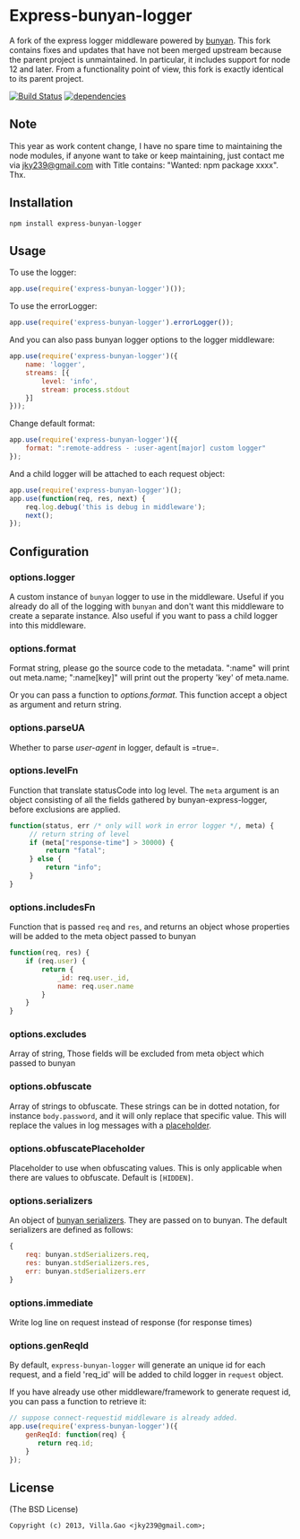# Express-bunyan-logger

A fork of the express logger middleware powered by [bunyan](https://github.com/trentm/node-bunyan). This fork contains fixes and updates that have not been merged upstream because the parent project is unmaintained. In particular, it includes support for node 12 and later. From a functionality point of view, this fork is exactly identical to its parent project.

[![Build Status](https://travis-ci.org/chaudhryjunaid/express-bunyan-logger.svg?branch=master)](https://travis-ci.org/chaudhryjunaid/express-bunyan-logger) [![dependencies](https://david-dm.org/chaudhryjunaid/express-bunyan-logger.svg)](https://david-dm.org/chaudhryjunaid/express-bunyan-logger)


## Note

This year as work content change, I have no spare time to maintaining the node modules, if anyone want to take or keep maintaining, just contact me via jky239@gmail.com with Title contains: "Wanted: npm package xxxx". Thx.

## Installation

    npm install express-bunyan-logger

## Usage

To use the logger:

```javascript
app.use(require('express-bunyan-logger')());
```

To use the errorLogger:

```javascript
app.use(require('express-bunyan-logger').errorLogger());
```

And you can also pass bunyan logger options to the logger middleware:

```javascript
app.use(require('express-bunyan-logger')({
    name: 'logger',
    streams: [{
        level: 'info',
        stream: process.stdout
    }]
}));
```

Change default format:

```javascript
app.use(require('express-bunyan-logger')({
    format: ":remote-address - :user-agent[major] custom logger"
});
```
And a child logger will be attached to each request object:

```javascript
app.use(require('express-bunyan-logger')();
app.use(function(req, res, next) {
    req.log.debug('this is debug in middleware');
    next();
});
```

## Configuration

### options.logger

A custom instance of `bunyan` logger to use in the middleware. Useful if you already do all of the logging with `bunyan` and don't want this middleware to create a separate instance. Also useful if you want to pass a child logger into this middleware.

### options.format

Format string, please go the source code to the metadata. ":name" will print out meta.name; ":name[key]" will print out the property 'key' of meta.name.

Or you can pass a function to _options.format_. This function accept a object as argument and return string.

### options.parseUA

Whether to parse _user-agent_ in logger, default is =true=.

### options.levelFn

Function that translate statusCode into log level. The `meta` argument is an object consisting of all the fields gathered by bunyan-express-logger, before exclusions are applied.

```javascript
function(status, err /* only will work in error logger */, meta) {
     // return string of level
     if (meta["response-time"] > 30000) {
         return "fatal";
     } else {
         return "info";
     }
}
```

### options.includesFn

Function that is passed `req` and `res`, and returns an object whose properties will be added to the meta object passed to bunyan

```javascript
function(req, res) {
    if (req.user) {
        return {
            _id: req.user._id,
            name: req.user.name
        }
    }
}
```

### options.excludes

Array of string, Those fields will be excluded from meta object which passed to bunyan

### options.obfuscate
Array of strings to obfuscate.
These strings can be in dotted notation, for instance `body.password`, and it will only replace that specific value.
This will replace the values in log messages with a [placeholder](#optionsobfuscateplaceholder).

### options.obfuscatePlaceholder

Placeholder to use when obfuscating values.
This is only applicable when there are values to obfuscate.
Default is `[HIDDEN]`.

### options.serializers

An object of [bunyan serializers](https://github.com/trentm/node-bunyan#serializers). They are passed on to bunyan.
The default serializers are defined as follows:

```javascript
{
    req: bunyan.stdSerializers.req,
    res: bunyan.stdSerializers.res,
    err: bunyan.stdSerializers.err
}
```

### options.immediate

Write log line on request instead of response (for response times)

### options.genReqId

By default, `express-bunyan-logger` will generate an unique id for each request, and a field 'req_id' will be added to child logger in `request` object.

If you have already use other middleware/framework to generate request id, you can pass a function to retrieve it:

```javascript
// suppose connect-requestid middleware is already added.
app.use(require('express-bunyan-logger')({
    genReqId: function(req) {
       return req.id;
    }
});
```


## License

(The BSD License)

    Copyright (c) 2013, Villa.Gao <jky239@gmail.com>;
